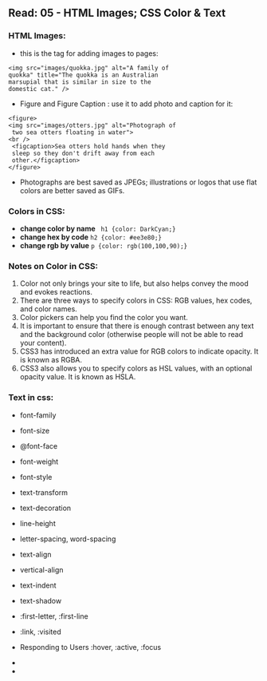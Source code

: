 ## Read: 05 - HTML Images; CSS Color & Text

### HTML Images:
 - this is the tag for adding images to pages:
 ```
 <img src="images/quokka.jpg" alt="A family of
 quokka" title="The quokka is an Australian
 marsupial that is similar in size to the
 domestic cat." />
 ```
- Figure and Figure Caption : use it to add photo and caption for it:
```
<figure>
<img src="images/otters.jpg" alt="Photograph of
 two sea otters floating in water">
<br />
 <figcaption>Sea otters hold hands when they
 sleep so they don't drift away from each
 other.</figcaption>
</figure>
```
- Photographs are best saved as JPEGs; illustrations or
logos that use flat colors are better saved as GIFs.


### Colors in CSS:

- **change color by name** ``` h1 {color: DarkCyan;}```
- **change hex by code** ```h2 {color: #ee3e80;}```
- **change rgb by value** ```p {color: rgb(100,100,90);}```


### Notes on Color in CSS:
1. Color not only brings your site to life, but also helps convey the mood and evokes reactions.
2. There are three ways to specify colors in CSS: RGB values, hex codes, and color names.
3. Color pickers can help you find the color you want.
4. It is important to ensure that there is enough contrast between any text and the background color (otherwise people will not be able to read your content).
5. CSS3 has introduced an extra value for RGB colors to indicate opacity. It is known as RGBA.
6. CSS3 also allows you to specify colors as HSL values, with an optional opacity value. It is known as HSLA.


### Text in css:
- font-family
- font-size
- @font-face
- font-weight
- font-style
- text-transform
- text-decoration
- line-height
- letter-spacing, word-spacing 
- text-align
- vertical-align
- text-indent
- text-shadow
- :first-letter, :first-line
- :link, :visited
- Responding to Users :hover, :active, :focus

- 
- 